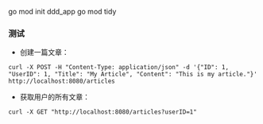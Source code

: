 go mod init ddd_app
go mod tidy


### 测试
* 创建一篇文章：
```
curl -X POST -H "Content-Type: application/json" -d '{"ID": 1, "UserID": 1, "Title": "My Article", "Content": "This is my article."}' http://localhost:8080/articles
```
* 获取用户的所有文章：
```
curl -X GET "http://localhost:8080/articles?userID=1"
```